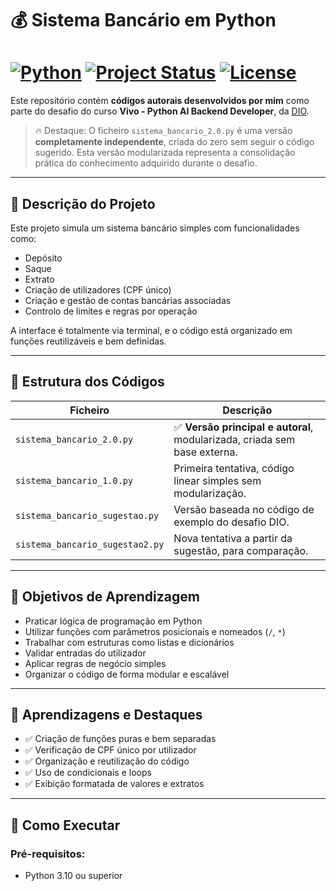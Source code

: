 # 💰 Sistema Bancário em Python

[![Python](https://img.shields.io/badge/Python-3.10+-blue?logo=python)](https://www.python.org/)
[![Project Status](https://img.shields.io/badge/status-em%20desenvolvimento-yellow)]()
[![License](https://img.shields.io/badge/license-MIT-green.svg)]()
=======

Este repositório contém **códigos autorais desenvolvidos por mim** como parte do desafio do curso **Vivo - Python AI Backend Developer**, da [DIO](https://web.dio.me/track/coding-future-vivo-python-ai-backend-developer).

> 🔥 Destaque: O ficheiro `sistema_bancario_2.0.py` é uma versão **completamente independente**, criada do zero sem seguir o código sugerido. Esta versão modularizada representa a consolidação prática do conhecimento adquirido durante o desafio.

---

## 📌 Descrição do Projeto

Este projeto simula um sistema bancário simples com funcionalidades como:

- Depósito
- Saque
- Extrato
- Criação de utilizadores (CPF único)
- Criação e gestão de contas bancárias associadas
- Controlo de limites e regras por operação

A interface é totalmente via terminal, e o código está organizado em funções reutilizáveis e bem definidas.

---

## 🧱 Estrutura dos Códigos

| Ficheiro                          | Descrição                                                                 |
|----------------------------------|---------------------------------------------------------------------------|
| `sistema_bancario_2.0.py`        | ✅ **Versão principal e autoral**, modularizada, criada sem base externa. |
| `sistema_bancario_1.0.py`        | Primeira tentativa, código linear simples sem modularização.              |
| `sistema_bancario_sugestao.py`   | Versão baseada no código de exemplo do desafio DIO.                       |
| `sistema_bancario_sugestao2.py`  | Nova tentativa a partir da sugestão, para comparação.                     |

---

## 🎯 Objetivos de Aprendizagem

- Praticar lógica de programação em Python
- Utilizar funções com parâmetros posicionais e nomeados (`/`, `*`)
- Trabalhar com estruturas como listas e dicionários
- Validar entradas do utilizador
- Aplicar regras de negócio simples
- Organizar o código de forma modular e escalável

---

## 🧠 Aprendizagens e Destaques

- ✅ Criação de funções puras e bem separadas
- ✅ Verificação de CPF único por utilizador
- ✅ Organização e reutilização do código
- ✅ Uso de condicionais e loops
- ✅ Exibição formatada de valores e extratos

---

## 🚀 Como Executar

### Pré-requisitos:
- Python 3.10 ou superior

